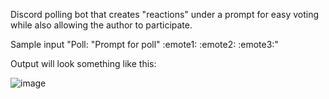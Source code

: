 Discord polling bot that creates "reactions" under a prompt for easy voting while also allowing the author to participate.

Sample input "Poll: "Prompt for poll" :emote1: :emote2: :emote3:"

Output will look something like this:

![image](https://user-images.githubusercontent.com/79484754/222926179-cd723ac9-def2-47b7-9b27-fb9c5bcd1c6a.png)


